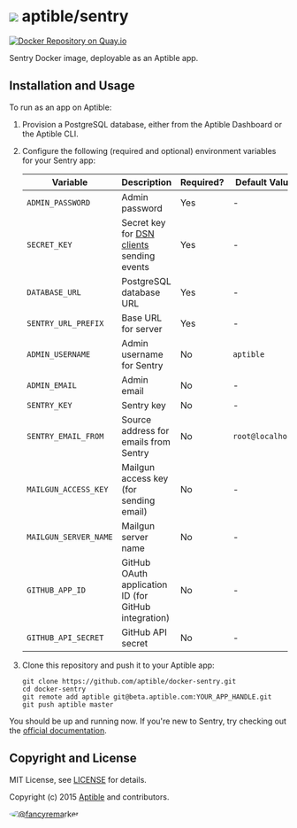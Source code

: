 # ![](https://gravatar.com/avatar/11d3bc4c3163e3d238d558d5c9d98efe?s=64) aptible/sentry

[![Docker Repository on Quay.io](https://quay.io/repository/aptible/sentry/status)](https://quay.io/repository/aptible/sentry)

Sentry Docker image, deployable as an Aptible app.

## Installation and Usage

To run as an app on Aptible:

1. Provision a PostgreSQL database, either from the Aptible Dashboard or the Aptible CLI.

1. Configure the following (required and optional) environment variables for your Sentry app:

    | Variable | Description | Required? | Default Value |
    | -------- | ----------- | --------- | ------------- |
    | `ADMIN_PASSWORD` | Admin password | Yes | - |
    | `SECRET_KEY` | Secret key for [DSN clients](http://raven.readthedocs.org/en/latest/config/#the-sentry-dsn) sending events | Yes | - |
    | `DATABASE_URL` | PostgreSQL database URL | Yes | - |
    | `SENTRY_URL_PREFIX` | Base URL for server | Yes | - |
    | `ADMIN_USERNAME` | Admin username for Sentry | No | `aptible` |
    | `ADMIN_EMAIL` | Admin email | No | - |
    | `SENTRY_KEY` | Sentry key | No | - |
    | `SENTRY_EMAIL_FROM` | Source address for emails from Sentry | No | `root@localhost` |
    | `MAILGUN_ACCESS_KEY` | Mailgun access key (for sending email) | No | - |
    | `MAILGUN_SERVER_NAME` | Mailgun server name | No | - |
    | `GITHUB_APP_ID` | GitHub OAuth application ID (for GitHub integration) | No | - |
    | `GITHUB_API_SECRET` | GitHub API secret | No | - |


1. Clone this repository and push it to your Aptible app:

    ```shell
    git clone https://github.com/aptible/docker-sentry.git
    cd docker-sentry
    git remote add aptible git@beta.aptible.com:YOUR_APP_HANDLE.git
    git push aptible master
    ```

You should be up and running now. If you're new to Sentry, try checking out the
[official documentation](http://sentry.readthedocs.org/en/latest/).

## Copyright and License

MIT License, see [LICENSE](LICENSE.md) for details.

Copyright (c) 2015 [Aptible](https://www.aptible.com) and contributors.

[<img src="https://s.gravatar.com/avatar/f7790b867ae619ae0496460aa28c5861?s=60" style="border-radius: 50%;" alt="@fancyremarker" />](https://github.com/fancyremarker)
